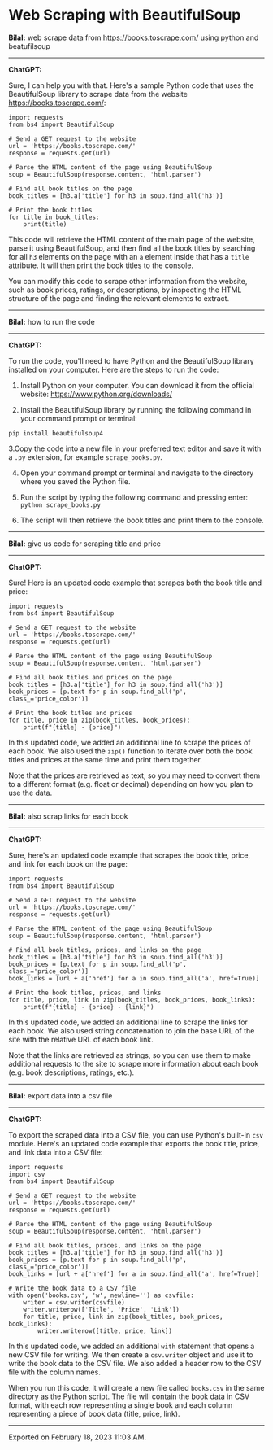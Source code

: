 # Web Scraping with BeautifulSoup

**Bilal:**
web scrape data from https://books.toscrape.com/ using python and beatufilsoup

***

**ChatGPT:**

Sure, I can help you with that. Here's a sample Python code that uses the BeautifulSoup library to scrape data from the website <a href="https://books.toscrape.com/" target="_new">https://books.toscrape.com/</a>:

```
import requests
from bs4 import BeautifulSoup

# Send a GET request to the website
url = 'https://books.toscrape.com/'
response = requests.get(url)

# Parse the HTML content of the page using BeautifulSoup
soup = BeautifulSoup(response.content, 'html.parser')

# Find all book titles on the page
book_titles = [h3.a['title'] for h3 in soup.find_all('h3')]

# Print the book titles
for title in book_titles:
    print(title)

```

This code will retrieve the HTML content of the main page of the website, parse it using BeautifulSoup, and then find all the book titles by searching for all `h3` elements on the page with an `a` element inside that has a `title` attribute. It will then print the book titles to the console.

You can modify this code to scrape other information from the website, such as book prices, ratings, or descriptions, by inspecting the HTML structure of the page and finding the relevant elements to extract.


***

**Bilal:**
how to run the code

***

**ChatGPT:**

To run the code, you'll need to have Python and the BeautifulSoup library installed on your computer. Here are the steps to run the code:

1. Install Python on your computer. You can download it from the official website: <a href="https://www.python.org/downloads/" target="_new">https://www.python.org/downloads/</a>

2. Install the BeautifulSoup library by running the following command in your command prompt or terminal:
```
pip install beautifulsoup4

```
3.Copy the code into a new file in your preferred text editor and save it with a `.py` extension, for example `scrape_books.py`.

4. Open your command prompt or terminal and navigate to the directory where you saved the Python file.

5. Run the script by typing the following command and pressing enter:
```python scrape_books.py```


6. The script will then retrieve the book titles and print them to the console.




***

**Bilal:**
        give us code for scraping title and price

***

**ChatGPT:**

Sure! Here is an updated code example that scrapes both the book title and price:

```
import requests
from bs4 import BeautifulSoup

# Send a GET request to the website
url = 'https://books.toscrape.com/'
response = requests.get(url)

# Parse the HTML content of the page using BeautifulSoup
soup = BeautifulSoup(response.content, 'html.parser')

# Find all book titles and prices on the page
book_titles = [h3.a['title'] for h3 in soup.find_all('h3')]
book_prices = [p.text for p in soup.find_all('p', class_='price_color')]

# Print the book titles and prices
for title, price in zip(book_titles, book_prices):
    print(f"{title} - {price}")

```

In this updated code, we added an additional line to scrape the prices of each book. We also used the `zip()` function to iterate over both the book titles and prices at the same time and print them together.

Note that the prices are retrieved as text, so you may need to convert them to a different format (e.g. float or decimal) depending on how you plan to use the data.


***

**Bilal:**
also scrap links for each book

***

**ChatGPT:**

Sure, here's an updated code example that scrapes the book title, price, and link for each book on the page:

```
import requests
from bs4 import BeautifulSoup

# Send a GET request to the website
url = 'https://books.toscrape.com/'
response = requests.get(url)

# Parse the HTML content of the page using BeautifulSoup
soup = BeautifulSoup(response.content, 'html.parser')

# Find all book titles, prices, and links on the page
book_titles = [h3.a['title'] for h3 in soup.find_all('h3')]
book_prices = [p.text for p in soup.find_all('p', class_='price_color')]
book_links = [url + a['href'] for a in soup.find_all('a', href=True)]

# Print the book titles, prices, and links
for title, price, link in zip(book_titles, book_prices, book_links):
    print(f"{title} - {price} - {link}")

```

In this updated code, we added an additional line to scrape the links for each book. We also used string concatenation to join the base URL of the site with the relative URL of each book link.

Note that the links are retrieved as strings, so you can use them to make additional requests to the site to scrape more information about each book (e.g. book descriptions, ratings, etc.).


***

**Bilal:**
export data into a csv file

***

**ChatGPT:**

To export the scraped data into a CSV file, you can use Python's built-in `csv` module. Here's an updated code example that exports the book title, price, and link data into a CSV file:

```
import requests
import csv
from bs4 import BeautifulSoup

# Send a GET request to the website
url = 'https://books.toscrape.com/'
response = requests.get(url)

# Parse the HTML content of the page using BeautifulSoup
soup = BeautifulSoup(response.content, 'html.parser')

# Find all book titles, prices, and links on the page
book_titles = [h3.a['title'] for h3 in soup.find_all('h3')]
book_prices = [p.text for p in soup.find_all('p', class_='price_color')]
book_links = [url + a['href'] for a in soup.find_all('a', href=True)]

# Write the book data to a CSV file
with open('books.csv', 'w', newline='') as csvfile:
    writer = csv.writer(csvfile)
    writer.writerow(['Title', 'Price', 'Link'])
    for title, price, link in zip(book_titles, book_prices, book_links):
        writer.writerow([title, price, link])

```

In this updated code, we added an additional `with` statement that opens a new CSV file for writing. We then create a `csv.writer` object and use it to write the book data to the CSV file. We also added a header row to the CSV file with the column names.

When you run this code, it will create a new file called `books.csv` in the same directory as the Python script. The file will contain the book data in CSV format, with each row representing a single book and each column representing a piece of book data (title, price, link).


***

Exported on February 18, 2023 11:03 AM.
